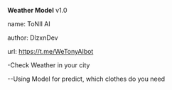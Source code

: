 **Weather Model** v1.0

name: ToNII AI

author: DlzxnDev

url: https://t.me/WeTonyAIbot


-Check Weather in your city

--Using Model for predict, which clothes do you need
